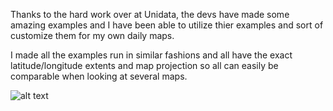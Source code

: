 Thanks to the hard work over at Unidata, the devs have made some amazing examples and I have been able to utilize thier examples and sort of customize them for my own daily maps.

I made all the examples run in similar fashions and all have the exact latitude/longitude extents and map projection so all can easily be comparable when looking at several maps. 


![alt text](https://github.com/MethaneRain/Weather-Jupyter-Notebooks/blob/master/MetPy_Unidata%20Examples/Sample%20Maps/HL_Thickness_Model_2019_01_18_12Z.png)

